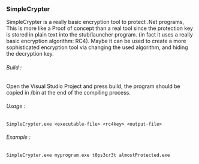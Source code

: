 ### SimpleCrypter
SimpleCrypter is a really basic encryption tool to protect .Net programs, This
is more like a Proof of concept than a real tool since the protection key is
stored in plain text into the stub/launcher program. (in fact it uses a really
basic encryption algorithm: RC4). Maybe it can be used to create a more sophisticated
encryption tool via changing the used algorithm, and hiding the decryption key.


###### Build :
Open the Visual Studio Project and press build, the program should be copied in /bin
at the end of the compiling process.

###### Usage :
```
SimpleCrypter.exe <executable-file> <rc4key> <output-file>
```

###### Example :
```
SimpleCrypter.exe myprogram.exe t0ps3cr3t almostProtected.exe
```
